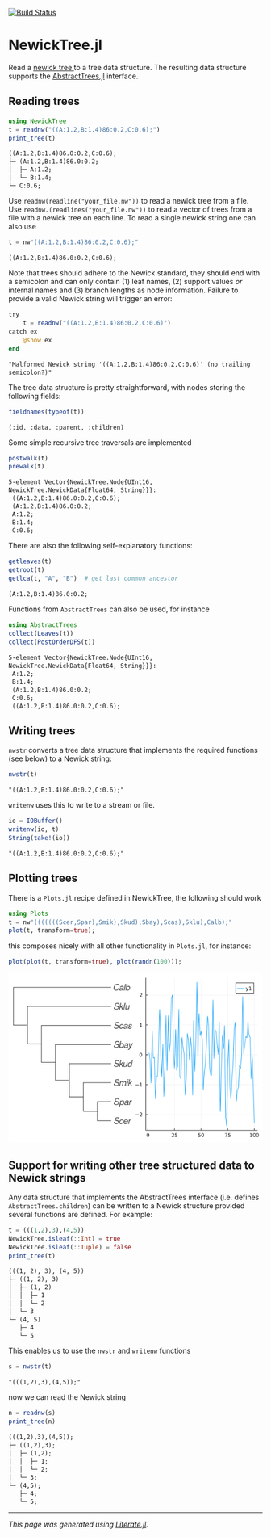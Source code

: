 [![Build Status](https://travis-ci.com/arzwa/NewickTree.jl.svg?branch=master)](https://travis-ci.com/arzwa/NewickTree.jl)
# NewickTree.jl

Read a [newick tree
](http://evolution.genetics.washington.edu/phylip/newicktree.html) to a tree
data structure. The resulting data structure supports the
[AbstractTrees.jl](https://github.com/JuliaCollections/AbstractTrees.jl)
interface.

## Reading trees

````julia
using NewickTree
t = readnw("((A:1.2,B:1.4)86:0.2,C:0.6);")
print_tree(t)
````

````
((A:1.2,B:1.4)86.0:0.2,C:0.6);
├─ (A:1.2,B:1.4)86.0:0.2;
│  ├─ A:1.2;
│  └─ B:1.4;
└─ C:0.6;

````

Use `readnw(readline("your_file.nw"))` to read a newick tree from a file. Use
`readnw.(readlines("your_file.nw"))` to read a vector of trees from a file
with a newick tree on each line. To read a single newick string one can also
use

````julia
t = nw"((A:1.2,B:1.4)86:0.2,C:0.6);"
````

````
((A:1.2,B:1.4)86.0:0.2,C:0.6);
````

Note that trees should adhere to the Newick standard, they should end with a
semicolon and can only contain (1) leaf names, (2) support values *or*
internal names and (3) branch lengths as node information. Failure to provide
a valid Newick string will trigger an error:

````julia
try
    t = readnw("((A:1.2,B:1.4)86:0.2,C:0.6)")
catch ex
    @show ex
end
````

````
"Malformed Newick string '((A:1.2,B:1.4)86:0.2,C:0.6)' (no trailing semicolon?)"
````

The tree data structure is pretty straightforward, with nodes storing the
following fields:

````julia
fieldnames(typeof(t))
````

````
(:id, :data, :parent, :children)
````

Some simple recursive tree traversals are implemented

````julia
postwalk(t)
prewalk(t)
````

````
5-element Vector{NewickTree.Node{UInt16, NewickTree.NewickData{Float64, String}}}:
 ((A:1.2,B:1.4)86.0:0.2,C:0.6);
 (A:1.2,B:1.4)86.0:0.2;
 A:1.2;
 B:1.4;
 C:0.6;
````

There are also the following self-explanatory functions:

````julia
getleaves(t)
getroot(t)
getlca(t, "A", "B")  # get last common ancestor
````

````
(A:1.2,B:1.4)86.0:0.2;
````

Functions from `AbstractTrees` can also be used, for instance

````julia
using AbstractTrees
collect(Leaves(t))
collect(PostOrderDFS(t))
````

````
5-element Vector{NewickTree.Node{UInt16, NewickTree.NewickData{Float64, String}}}:
 A:1.2;
 B:1.4;
 (A:1.2,B:1.4)86.0:0.2;
 C:0.6;
 ((A:1.2,B:1.4)86.0:0.2,C:0.6);
````

## Writing trees

`nwstr` converts a tree data structure that implements the required functions
(see below) to a Newick string:

````julia
nwstr(t)
````

````
"((A:1.2,B:1.4)86.0:0.2,C:0.6);"
````

`writenw` uses this to write to a stream or file.

````julia
io = IOBuffer()
writenw(io, t)
String(take!(io))
````

````
"((A:1.2,B:1.4)86.0:0.2,C:0.6);"
````

## Plotting trees

There is a `Plots.jl` recipe defined in NewickTree, the following should work

````julia
using Plots
t = nw"(((((((Scer,Spar),Smik),Skud),Sbay),Scas),Sklu),Calb);"
plot(t, transform=true);
````

this composes nicely with all other functionality in `Plots.jl`, for
instance:

````julia
plot(plot(t, transform=true), plot(randn(100)));
````

![](docs/example-plot.png)

## Support for writing other tree structured data to Newick strings

Any data structure that implements the AbstractTrees interface (i.e. defines
`AbstractTrees.children`) can be written to a Newick structure provided
several functions are defined. For example:

````julia
t = (((1,2),3),(4,5))
NewickTree.isleaf(::Int) = true
NewickTree.isleaf(::Tuple) = false
print_tree(t)
````

````
(((1, 2), 3), (4, 5))
├─ ((1, 2), 3)
│  ├─ (1, 2)
│  │  ├─ 1
│  │  └─ 2
│  └─ 3
└─ (4, 5)
   ├─ 4
   └─ 5

````

This enables us to use the `nwstr` and `writenw` functions

````julia
s = nwstr(t)
````

````
"(((1,2),3),(4,5));"
````

now we can read the Newick string

````julia
n = readnw(s)
print_tree(n)
````

````
(((1,2),3),(4,5));
├─ ((1,2),3);
│  ├─ (1,2);
│  │  ├─ 1;
│  │  └─ 2;
│  └─ 3;
└─ (4,5);
   ├─ 4;
   └─ 5;

````

---

*This page was generated using [Literate.jl](https://github.com/fredrikekre/Literate.jl).*

